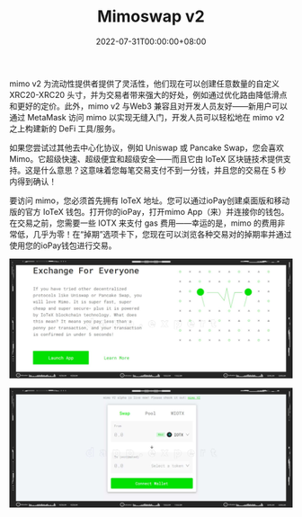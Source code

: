﻿---
title: "Mimoswap v2"
description: "mimo v2 为流动性提供者提供了灵活性，他们现在可以创建任意数量的自定义 XRC20-XRC20 头寸，并为交易者带来强大的好处，例如通过优化路由降低滑点和更好的定价。此外，mimo v2 与Web3 兼容且对开发人员友好——新用户可以通过 MetaMask 访问 mimo 以实现无缝入门，开发人员可以轻松地在 mimo v2 之上构建新的 DeFi 工具/服务。"
date: 2022-07-31T00:00:00+08:00
lastmod: 2022-07-31T00:00:00+08:00
draft: false
authors: ["seven"]
featuredImage: "mimoswap-v2.png"
tags: ["Exchanges","Mimoswap v2"]
categories: ["nfts"]
nfts: ["Exchanges"]
blockchain: "IoTeX"
website: "https://mimo.exchange/?utm_source=DappRadar&utm_medium=deeplink&utm_campaign=visit-website#/swap"
twitter: "https://twitter.com/mimoprotocol"
discord: ""
telegram: "https://t.me/mimoprotocol"
github: "https://github.com/mimoprotocol"
youtube: ""
twitch: ""
facebook: ""
instagram: ""
reddit: ""
medium: ""
steam: ""
gitbook: ""
googleplay: ""
appstore: ""
status: "Live"
weight: 
lightgallery: true
toc: true
pinned: false
recommend: false
recommend1: false
---
mimo v2 为流动性提供者提供了灵活性，他们现在可以创建任意数量的自定义 XRC20-XRC20 头寸，并为交易者带来强大的好处，例如通过优化路由降低滑点和更好的定价。此外，mimo v2 与Web3 兼容且对开发人员友好——新用户可以通过 MetaMask 访问 mimo 以实现无缝入门，开发人员可以轻松地在 mimo v2 之上构建新的 DeFi 工具/服务。

如果您尝试过其他去中心化协议，例如 Uniswap 或 Pancake Swap，您会喜欢 Mimo。它超级快速、超级便宜和超级安全——而且它由 IoTeX 区块链技术提供支持。这是什么意思？这意味着您每笔交易支付不到一分钱，并且您的交易在 5 秒内得到确认！

要访问 mimo，您必须首先拥有 IoTeX 地址。您可以通过ioPay创建桌面版和移动版的官方 IoTeX 钱包。打开你的ioPay，打开mimo App（来）并连接你的钱包。在交易之前，您需要一些 IOTX 来支付 gas 费用——幸运的是，mimo 的费用非常低，几乎为零！在“掉期”选项卡下，您现在可以浏览各种交易对的掉期率并通过使用您的ioPay钱包进行交易。

![1](659591561.jpg)

![2](58264899156.jpg)